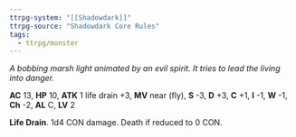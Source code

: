 ```yaml
---
ttrpg-system: "[[Shadowdark]]"
ttrpg-source: "Shadowdark Core Rules"
tags:
  - ttrpg/monster
---
```


_A bobbing marsh light animated by an evil spirit. It tries to lead the living into danger._

**AC** 13, **HP** 10, **ATK** 1 life drain +3, **MV** near (fly), **S** -3, **D** +3, **C** +1, **I** -1, **W** -1, **Ch** -2, **AL** C, **LV** 2

**Life Drain**. 1d4 CON damage. Death if reduced to 0 CON.

